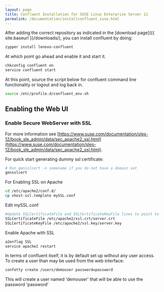 ```yaml
---
layout: page
title: Confluent Installation for SUSE Linux Enterprise Server 12
permalink: /documentation/installconfluent_suse.html
---
```


After adding the correct repository as indicated in the [download page]({{ site.baseurl }}/downloads/), you can install confluent by doing:
```sh 
zypper install lenovo-confluent
```	
At which point go ahead and enable it and start it.
```sh 
chkconfig confluent on
service confluent start
```
At this point, source the script below for confluent command line functionality or logout and log back in. 
```sh 
source /etc/profile.d/confluent_env.sh
```

## Enabling the Web UI

### Enable Secure WebServer with SSL

For more information see [https://www.suse.com/documentation/sles-12/book_sle_admin/data/sec_apache2_ssl.html](https://www.suse.com/documentation/sles-12/book_sle_admin/data/sec_apache2_ssl.html). 

For quick start generating dummy ssl certificate: 
```sh 
# Run gensslcert -n somename if you do not have a domain set
gensslcert
```	
For Enabling SSL on Apache 	
```sh 
cd /etc/apache2/conf.d/
cp vhost-ssl.template mySSL.conf 
```
Edit mySSL.conf 
```sh      
#Update SSLCertificateFile and SSLCertificateKeyFile lines to point to server
SSLCertificateFile /etc/apache2/ssl.crt/server.crt
SSLCertificateKeyFile /etc/apache2/ssl.key/server.key
```
Enable Apache with SSL
```sh 
a2enflag SSL
service apache2 restart
```

In terms of confluent itself, it is by default set up without any user access.  To create a user than may be used from the web interface:
```sh 
confetty create /users/demouser password=password
```
This will create a user named 'demouser' that will be able to use the password 'password'

